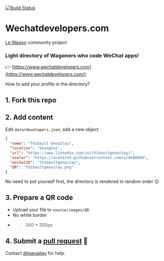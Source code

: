 [![Build Status](https://api.travis-ci.com/tgenaitay/wechat-developers.svg?branch=master)](https://travis-ci.com/tgenaitay/wechat-developers)

# Wechatdevelopers.com

[Le Wagon](https://www.lewagon.com/) community project

### Light directory of Wagoners who code WeChat apps!

👉 [https://www.wechatdevelopers.com](https://www.wechatdevelopers.com/)

How to add your profile in the directory?

## 1. Fork this repo

## 2. Add content

Edit `data/developers.json`, add a new object

```json
{
  "name": "Thibault Genaitay",
  "location": "Shanghai",
  "url": "https://www.linkedin.com/in/thibaultgenaitay/",
  "avatar": "https://avatars0.githubusercontent.com/u/4608664",
  "wechatID": "thibaultgenaitay",
  "QR": "thibaultgenaitay.png"
}
```

No need to put yourself first, the directory is rendered in random order 😉

## 3. Prepare a QR code

- Upload your file to `source/images/QR`
- No white border
- > 300 * 300px

## 4. Submit a [pull request](https://github.com/tgenaitay/wechat-developers/compare) 🎉

Contact [@tgenaitay](http://github.com/tgenaitay/) for help.
